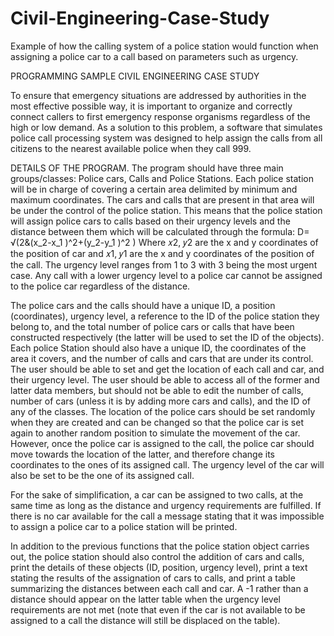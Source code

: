 # Civil-Engineering-Case-Study
Example of how the calling system of a police station would function when assigning a police car to a call based on parameters such as urgency.

PROGRAMMING SAMPLE
CIVIL ENGINEERING CASE STUDY

To ensure that emergency situations are addressed by authorities in the most effective possible way, it is important to organize and correctly connect callers to first emergency response organisms regardless of the high or low demand. As a solution to this problem, a software that simulates police call processing system was designed to help assign the calls from all citizens to the nearest available police when they call 999. 

DETAILS OF THE PROGRAM. 
The program should have three main groups/classes: Police cars, Calls and Police Stations. Each police station will be in charge of covering a certain area delimited by minimum and maximum coordinates. The cars and calls that are present in that area will be under the control of the police station. This means that the police station will assign police cars to calls based on their urgency levels and the distance between them which will be calculated through the formula:
D= √(2&(x_2-x_1 )^2+(y_2-y_1 )^2 )
Where 𝑥2, 𝑦2 are the x and y coordinates of the position of car and 𝑥1, 𝑦1 are the x and y coordinates of the position of the call. The urgency level ranges from 1 to 3 with 3 being the most urgent case. Any call with a lower urgency level to a police car cannot be assigned to the police car regardless of the distance. 

The police cars and the calls should have a unique ID, a position (coordinates), urgency level, a reference to the ID of the police station they belong to, and the total number of police cars or calls that have been constructed respectively (the latter will be used to set the ID of the objects). Each police Station should also have a unique ID, the coordinates of the area it covers, and the number of calls and cars that are under its control. The user should be able to set and get the location of each call and car, and their urgency level. The user should be able to access all of the former and latter data members, but should not be able to edit the number of calls, number of cars (unless it is by adding more cars and calls), and the ID of any of the classes. The location of the police cars should be set randomly when they are created and can be changed so that the police car is set again to another random position to simulate the movement of the car. However, once the police car is assigned to the call, the police car should move towards the location of the latter, and therefore change its coordinates to the ones of its assigned call. The urgency level of the car will also be set to be the one of its assigned call. 

For the sake of simplification, a car can be assigned to two calls, at the same time as long as the distance and urgency requirements are fulfilled. If there is no car available for the call a message stating that it was impossible to assign a police car to a police station will be printed.

In addition to the previous functions that the police station object carries out, the police station should also control the addition of cars and calls, print the details of these objects (ID, position, urgency level), print a text stating the results of the assignation of cars to calls, and print a table summarizing the distances between each call and car. A -1 rather than a distance should appear on the latter table when the urgency level requirements are not met (note that even if the car is not available to be assigned to a call the distance will still be displaced on the table).
